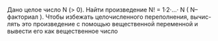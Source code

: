  Дано целое число N (> 0). Найти произведение
 N! = 1·2·...· N
 ( N–факториал ). Чтобы избежать целочисленного переполнения, вычис-
 лять это произведение с помощью вещественной переменной и вывести
 его как вещественное число
